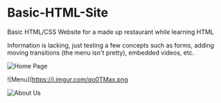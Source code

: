 # Basic-HTML-Site
Basic HTML/CSS Website for a made up restaurant while learning HTML

Information is lacking, just testing a few concepts such as forms, adding moving transitions (the menu isn't pretty), embedded videos, etc.

![Home Page](https://i.imgur.com/XnwVuoJ.png)

![Menu](https://i.imgur.com/qo0TMax.png

![About Us](https://i.imgur.com/aH8ut7b.png)
